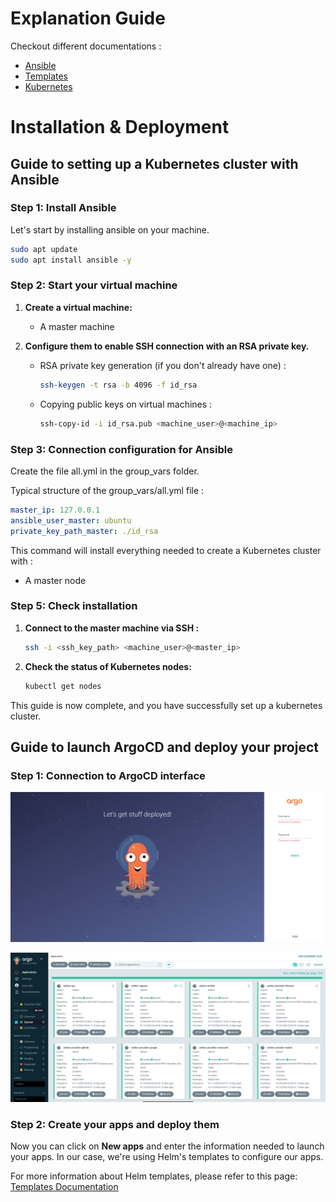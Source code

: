 # Explanation Guide

Checkout different documentations :
- [Ansible](/docs/ansible.md)
- [Templates](/docs/templates.md)
- [Kubernetes](/docs/kubernetes.md)

# Installation & Deployment

## Guide to setting up a Kubernetes cluster with Ansible

### Step 1: Install Ansible
Let's start by installing ansible on your machine.


```bash
sudo apt update
sudo apt install ansible -y
```

### Step 2: Start your virtual machine

1. **Create a virtual machine:**
    - A master machine

2. **Configure them to enable SSH connection with an RSA private key.**
    - RSA private key generation (if you don't already have one) :

         ```bash
         ssh-keygen -t rsa -b 4096 -f id_rsa
         ```
    - Copying public keys on virtual machines :

         ```bash
         ssh-copy-id -i id_rsa.pub <machine_user>@<machine_ip>
         ```

### Step 3: Connection configuration for Ansible

Create the file all.yml in the group_vars folder.

Typical structure of the group_vars/all.yml file :

```yaml
master_ip: 127.0.0.1
ansible_user_master: ubuntu
private_key_path_master: ./id_rsa
```

This command will install everything needed to create a Kubernetes cluster with :

- A master node

### Step 5: Check installation

1. **Connect to the master machine via SSH :**

    ```bash
    ssh -i <ssh_key_path> <machine_user>@<master_ip>
    ```

2. **Check the status of Kubernetes nodes:**

    ```bash
    kubectl get nodes
    ```

This guide is now complete, and you have successfully set up a kubernetes cluster.

## Guide to launch ArgoCD and deploy your project

### Step 1: Connection to ArgoCD interface

![ArgoCD interface](./images/argocd.png)

![ArgoCD Main Page](./images/argocdMainPage.png)

### Step 2: Create your apps and deploy them 

Now you can click on **New apps** and enter the information needed to launch your apps.
In our case, we're using Helm's templates to configure our apps.

For more information about Helm templates, please refer to this page:  [Templates Documentation](/docs/templates.md)